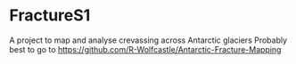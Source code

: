 # FractureS1
A project to map and analyse crevassing across Antarctic glaciers
Probably best to go to https://github.com/R-Wolfcastle/Antarctic-Fracture-Mapping
